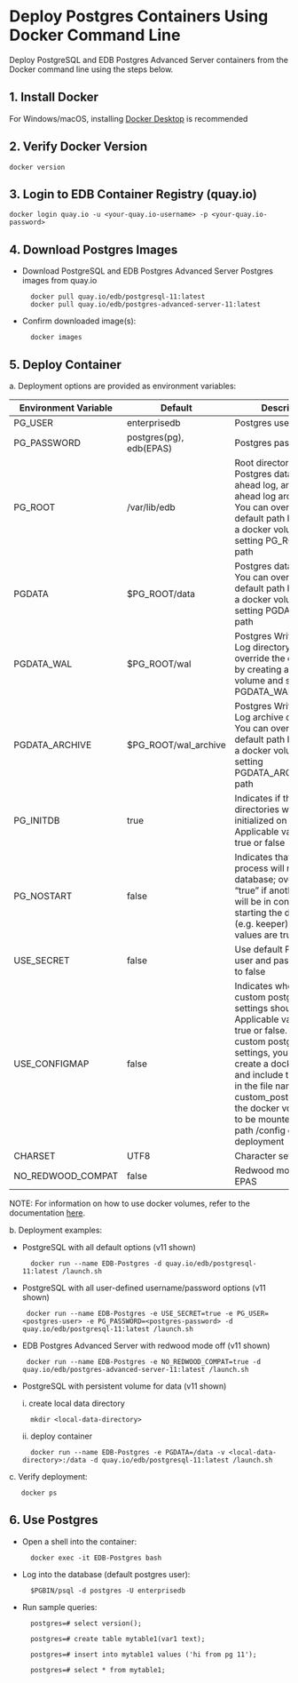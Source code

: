 # Deploy Postgres Containers Using Docker Command Line
Deploy PostgreSQL and EDB Postgres Advanced Server containers from the Docker command line using the steps below. 

## 1. Install Docker
For Windows/macOS, installing [Docker Desktop](https://www.docker.com/products/docker-desktop) is recommended


## 2. Verify Docker Version

    docker version

## 3. Login to EDB Container Registry (quay.io)
    docker login quay.io -u <your-quay.io-username> -p <your-quay.io-password>

## 4. Download Postgres Images
- Download PostgreSQL and EDB Postgres Advanced Server Postgres images from quay.io

        docker pull quay.io/edb/postgresql-11:latest
        docker pull quay.io/edb/postgres-advanced-server-11:latest


- Confirm downloaded image(s):

        docker images


## 5. Deploy Container
a. Deployment options are provided as environment variables:

| Environment Variable | Default                    | Description               |
|----------------------|----------------------------|---------------------------|
| PG_USER              | enterprisedb               | Postgres user             |
| PG_PASSWORD          | postgres(pg), edb(EPAS)    | Postgres password         |
| PG_ROOT               | /var/lib/edb          | Root directory of Postgres data, write ahead log, and write ahead log archive files. You can override the default path by creating a docker volume and setting PG_ROOT to its path |
| PGDATA               | $PG_ROOT/data          | Postgres data directory. You can override the default path by creating a docker volume and setting PGDATA to its path   |
| PGDATA_WAL           | $PG_ROOT/wal           | Postgres Write Ahead Log directory. You can override the default path by creating a docker volume and setting PGDATA_WAL to its path    |
| PGDATA_ARCHIVE       | $PG_ROOT/wal_archive   | Postgres Write Ahead Log archive directory. You can override the default path by creating a docker volume and setting PGDATA_ARCHIVE to its path |
| PG_INITDB              | true               | Indicates if the database directories will be initialized on startup. Applicable values are true or false             |
| PG_NOSTART              | false                | Indicates that another process will not start the database; override to “true” if another process will be in control of starting the database (e.g. keeper). Applicable values are true or false|
| USE_SECRET           | false                      | Use default Postgres user and password if set to false|
| USE_CONFIGMAP           | false                      | Indicates whether custom postgresql.conf settings should be used. Applicable values are true or false. To provide custom postgresql.conf settings, you have to create a docker volume and include the settings in the file named custom_postgresql.conf; the docker volume has to be mounted at the path /config during deployment |
| CHARSET              | UTF8                       | Character set             |
| NO_REDWOOD_COMPAT    | false                      | Redwood mode for EPAS     |

NOTE: For information on how to use docker volumes, refer to the documentation [here](https://docs.docker.com/storage/volumes/).

b. Deployment examples:

- PostgreSQL with all default options (v11 shown)

        docker run --name EDB-Postgres -d quay.io/edb/postgresql-11:latest /launch.sh
 
 - PostgreSQL with all user-defined username/password options (v11 shown)

        docker run --name EDB-Postgres -e USE_SECRET=true -e PG_USER=<postgres-user> -e PG_PASSWORD=<postgres-password> -d quay.io/edb/postgresql-11:latest /launch.sh

 - EDB Postgres Advanced Server with redwood mode off (v11 shown)

        docker run --name EDB-Postgres -e NO_REDWOOD_COMPAT=true -d quay.io/edb/postgres-advanced-server-11:latest /launch.sh

- PostgreSQL with persistent volume for data (v11 shown)
        
    i. create local data directory

        mkdir <local-data-directory>
    
    ii. deploy container

        docker run --name EDB-Postgres -e PGDATA=/data -v <local-data-directory>:/data -d quay.io/edb/postgresql-11:latest /launch.sh
        
c. Verify deployment:
       
       docker ps

## 6. Use Postgres

- Open a shell into the container:

        docker exec -it EDB-Postgres bash

- Log into the database (default postgres user):

        $PGBIN/psql -d postgres -U enterprisedb

- Run sample queries:

        postgres=# select version();

        postgres=# create table mytable1(var1 text);

        postgres=# insert into mytable1 values ('hi from pg 11');

        postgres=# select * from mytable1;
                                                 

